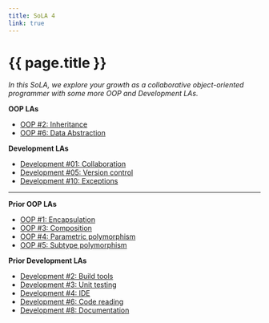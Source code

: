 ```yaml
---
title: SoLA 4
link: true
---
```

# {{ page.title }}

_In this SoLA, we explore your growth as a collaborative object-oriented programmer with some more OOP and Development LAs._

**OOP LAs**

* [OOP #2: Inheritance]()
* [OOP #6: Data Abstraction]()

**Development LAs**

* [Development #01: Collaboration]()
* [Development #05: Version control]()
* [Development #10: Exceptions]()

---

**Prior OOP LAs**

* [OOP #1: Encapsulation]()
* [OOP #3: Composition]()
* [OOP #4: Parametric polymorphism]()
* [OOP #5: Subtype polymorphism]()

**Prior Development LAs**

* [Development #2: Build tools]()
* [Development #3: Unit testing]()
* [Development #4: IDE]()
* [Development #6: Code reading]()
* [Development #8: Documentation]()


